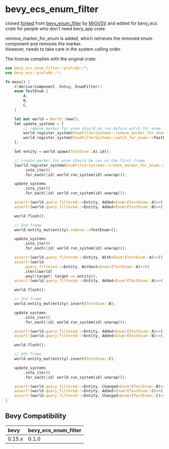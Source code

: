 # bevy_ecs_enum_filter

cloned [forked](https://github.com/mikkelens/bevy_enum_filter) from [bevy_enum_filter](https://github.com/MrGVSV/bevy_enum_filter) by [MrGVSV](https://github.com/MrGVSV) and edited for bevy_ecs crate for people who don't need bevy_app crate.

remove_marker_for_enum is added, which retrieves the removed enum component and removes the marker.  
However, needs to take care in the system calling order.

The license complies with the original crate.

```rust
use bevy_ecs_enum_filter::prelude::*;
use bevy_ecs::prelude::*;

fn main() {
    #[derive(Component, Debug, EnumFilter)]
    enum TestEnum {
        A,
        B,
        C,
    }

    let mut world = World::new();
    let update_systems = [
        // remove_marker_for_enum should be run before watch_for_enum
        world.register_system(EnumFilterSystems::remove_marker_for_enum::<TestEnum>),
        world.register_system(EnumFilterSystems::watch_for_enum::<TestEnum>),
    ];

    let entity = world.spawn(TestEnum::A).id();

    // create_marker_for_enum should be run on the first frame
    [world.register_system(EnumFilterSystems::create_marker_for_enum::<TestEnum>)]
        .into_iter()
        .for_each(|id| world.run_system(id).unwrap());

    update_systems
        .into_iter()
        .for_each(|id| world.run_system(id).unwrap());

    assert!(world.query_filtered::<Entity, Added<Enum!(TestEnum::A)>>().get_single(&world).is_ok());
    assert!(world.query_filtered::<Entity, Added<Enum!(TestEnum::B)>>().get_single(&world).is_err());

    world.flush();

    // 2nd frame
    world.entity_mut(entity).remove::<TestEnum>();

    update_systems
        .into_iter()
        .for_each(|id| world.run_system(id).unwrap());

    assert!(world.query_filtered::<Entity, With<Enum!(TestEnum::A)>>().get_single(&world).is_err());
    assert!(world
        .query_filtered::<Entity, Without<Enum!(TestEnum::A)>>()
        .iter(&world)
        .any(|target| target == entity));
    assert!(world.query_filtered::<Entity, Added<Enum!(TestEnum::A)>>().get_single(&world).is_err());

    world.flush();

    // 3rd frame
    world.entity_mut(entity).insert(TestEnum::B);

    update_systems
        .into_iter()
        .for_each(|id| world.run_system(id).unwrap());

    assert!(world.query_filtered::<Entity, Added<Enum!(TestEnum::A)>>().get_single(&world).is_err());
    assert!(world.query_filtered::<Entity, Added<Enum!(TestEnum::B)>>().get_single(&world).is_ok());

    world.flush();

    // 4th frame
    world.entity_mut(entity).insert(TestEnum::C);

    update_systems
        .into_iter()
        .for_each(|id| world.run_system(id).unwrap());

    assert!(world.query_filtered::<Entity, Changed<Enum!(TestEnum::B)>>().get_single(&world).is_err());
    assert!(world.query_filtered::<Entity, Added<Enum!(TestEnum::C)>>().get_single(&world).is_ok());
    assert!(world.query_filtered::<Entity, Changed<Enum!(TestEnum::C)>>().get_single(&world).is_ok());
}
```

## Bevy Compatibility

| bevy   | bevy_ecs_enum_filter |
| :----- | -------------------- |
| 0.15.x | 0.1.0                |
